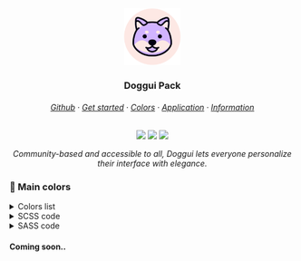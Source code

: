 <div align="center">

<img alt="logo" src="https://raw.githubusercontent.com/doggui-pack/.github/main/icon/logo_round.png" height="100">

<h3>Doggui Pack</h3>

<h6>
<a href="https://github.com/doggui-pack/">Github</a>
·
<a href=https://github.com/doggui-pack/doggui">Get started</a>
·
<a href="https://github.com/doggui-pack/doggui?tab=readme-ov-file#-palette">Colors</a>
·
<a href="https://github.com/doggui-pack/doggui?tab=readme-ov-file#-application">Application</a>
·
<a href="https://github.com/doggui-pack/doggui?tab=readme-ov-file#%EF%B8%8F-gratitude">Information</a>
</h6>

<a href="https://github.com/doggui-pack/doggui/stargazers"><img src="https://img.shields.io/github/stars/doggui-pack/doggui?colorA=2a2e48&colorB=d1b3ff&style=for-the-badge&logo="></a>
<a href="https://github.com/doggui-pack/doggui/releases/latest"><img src="https://img.shields.io/github/v/release/doggui-pack/doggui?colorA=2a2e48&colorB=b7e4a1&style=for-the-badge"></a>
<a href="https://github.com/doggui-pack/doggui/issues"><img src="https://img.shields.io/github/issues/doggui-pack/doggui?colorA=2a2e48&colorB=fbb693&style=for-the-badge&logo="></a>

<p><em>
<!-- Doggui offre une variété de thèmes de couleur agréables pour les yeux et adaptés à tous les usages. Communautaire et accessible à tous, Doggui permet à chacun de personnaliser son interface avec élégance. -->
Community-based and accessible to all, Doggui lets everyone personalize their interface with elegance.
</em></p>

</div>

### 🎨 Main colors

<details>
<summary>Colors list</summary>

| |Labels|Hex|
|-|:-----|---|
|![color](../palette/colors/misty-rose.svg)|Misty Rose|``#fde8e4``
|![color](../palette/colors/light-red.svg)|Light Red|``#f6d0d0``
|![color](../palette/colors/pink-lace.svg)|Pink Lace|``#fbd8f0``
|![color](../palette/colors/mauve.svg)|Mauve|``#d1b3ff``
|![color](../palette/colors/light-salmon-pink.svg)|Light Salmon Pink|``#f29a9c``
|![color](../palette/colors/amaranth-pink.svg)|Amaranth Pink|``#f2aab0``
|![color](../palette/colors/macaroni-and-cheese.svg)|Macaroni And Cheese|``#fbb693``
|![color](../palette/colors/wheat.svg)|Wheat|``#f3d7b1``
|![color](../palette/colors/granny-smith-apple.svg)|Granny Smith Apple|``#b7e4a1``
|![color](../palette/colors/pale-robin-egg-blue.svg)|Pale Robin Egg Blue|``#9cdbc9``
|![color](../palette/colors/non-photo-blue.svg)|Non Photo Blue|``#a2e2eb``
|![color](../palette/colors/baby-blue.svg)|Baby Blue|``#89d6ee``
|![color](../palette/colors/jordy-blue.svg)|Jordy Blue|``#9cb6f5``
|![color](../palette/colors/lavender-blue.svg)|Lavender Blue|``#c4c8fb``
|![color](../palette/colors/azureish-White.svg)|Azureish White|``#dde3fa``
|![color](../palette/colors/Periwinkle-Crayola.svg)|Periwinkle (Crayola)|``#c9d2e9``
|![color](../palette/colors/light-steel-blue.svg)|Light Steel Blue|``#b1badb``
|![color](../palette/colors/blue-bell.svg)|Blue Bell|``#9ea3c1``
|![color](../palette/colors/cool-grey.svg)|Cool Grey|``#8991ad``
|![color](../palette/colors/rhythm.svg)|Rhythm|``#747c99``
|![color](../palette/colors/dark-electric-blue.svg)|Dark Electric Blue|``#626781``
|![color](../palette/colors/independence.svg)|Independence|``#4d526b``
|![color](../palette/colors/charcoal.svg)|Charcoal|``#3b3f5a``
|![color](../palette/colors/gunmetal.svg)|Gunmetal|``#2a2e48``
|![color](../palette/colors/yankees-blue.svg)|Yankee Blue|``#232540``
|![color](../palette/colors/dark-gunmetal.svg)|Dark Gunmetal|``#1a1b2c``
</details>

<details>
<summary>SCSS code</summary>

```scss
$misty-rose : #fde8e4;
$light-red: #f6d0d0;
$pink-lace : #fbd8f0;
$mauve: #d1b3ff;
$light-salmon-pink : #f29a9c;
$amaranth-pink : #f2aab0;
$macaroni-and-cheese: #fbb693;
$wheat : #f3d7b1;
$granny-smith-apple : #b7e4a1;
$pale-robin-egg-blue : #9cdbc9;
$non-photo-blue : #a2e2eb;
$baby-blue : #89d6ee;
$jordy-blue : #9cb6f5;
$lavender-blue : #c4c8fb;
$azureish-White : #dde3fa;
$Periwinkle-Crayola: #c9d2e9;
$light-steel-blue : #b1badb;
$blue-bell : #9ea3c1;
$cool-grey : #8991ad;
$rhythm: #747c99;
$dark-electric-blue: #626781;
$independence : #4d526b;
$charcoal : #3b3f5a;
$gunmetal : #2a2e48;
$yankees-blue : #232540;
$dark-gunmetal : #1a1b2c;
```
</details>

<details>
<summary>SASS code</summary>

```sass
$misty-rose : #fde8e4
$light-red: #f6d0d0
$pink-lace : #fbd8f0
$mauve: #d1b3ff
$light-salmon-pink : #f29a9c
$amaranth-pink : #f2aab0
$macaroni-and-cheese: #fbb693
$wheat : #f3d7b1
$granny-smith-apple : #b7e4a1
$pale-robin-egg-blue : #9cdbc9
$non-photo-blue : #a2e2eb
$baby-blue : #89d6ee
$jordy-blue : #9cb6f5
$lavender-blue : #c4c8fb
$azureish-White : #dde3fa
$Periwinkle-Crayola: #c9d2e9
$light-steel-blue : #b1badb
$blue-bell : #9ea3c1
$cool-grey : #8991ad
$rhythm: #747c99
$dark-electric-blue: #626781
$independence : #4d526b
$charcoal : #3b3f5a
$gunmetal : #2a2e48
$yankees-blue : #232540
$dark-gunmetal : #1a1b2c
```
</details>

#### Coming soon..
